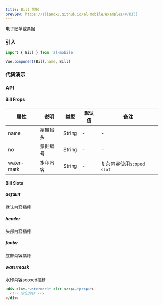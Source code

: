 ```yaml
---
title: Bill 票据
preview: https://aliangxu.github.io/al-mobile/examples/#/bill
---
```


电子账单或票据

### 引入

```javascript
import { Bill } from 'al-mobile'

Vue.component(Bill.name, Bill)
```

### 代码演示
<!-- DEMO -->

### API

#### Bill Props
|属性 | 说明 | 类型 | 默认值 | 备注 |
|----|-----|------|------ |------|
|name|票据抬头|String|-|-|
|no|票据编号|String|-|-|
|water-mark|水印内容|String|-|复杂内容使用`scoped slot`|

#### Bill Slots

##### default
默认内容插槽

##### header
头部内容插槽

##### footer
底部内容插槽

##### watermask
水印内容scoped插槽

```html
<div slot="watermark" slot-scope="props">
  <!-- 水印内容 -->
</div>
```
